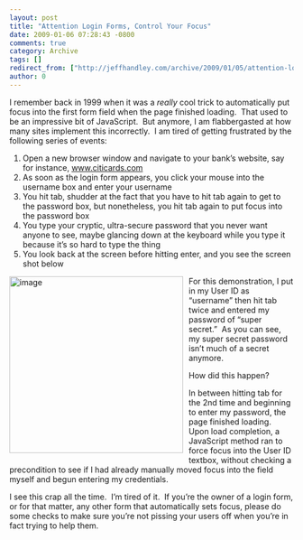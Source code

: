 ```yaml
---
layout: post
title: "Attention Login Forms, Control Your Focus"
date: 2009-01-06 07:28:43 -0800
comments: true
category: Archive
tags: []
redirect_from: ["http://jeffhandley.com/archive/2009/01/05/attention-login-forms-control-your-focus"]
author: 0
---
```

<!-- more -->
<p>I remember back in 1999 when it was a <em>really</em> cool trick to automatically put focus into the first form field when the page finished loading.  That used to be an impressive bit of JavaScript.  But anymore, I am flabbergasted at how many sites implement this incorrectly.  I am tired of getting frustrated by the following series of events:</p>  <ol>   <li>Open a new browser window and navigate to your bank’s website, say for instance, <a href="http://www.citicards.com">www.citicards.com</a></li>    <li>As soon as the login form appears, you click your mouse into the username box and enter your username</li>    <li>You hit tab, shudder at the fact that you have to hit tab again to get to the password box, but nonetheless, you hit tab again to put focus into the password box</li>    <li>You type your cryptic, ultra-secure password that you never want anyone to see, maybe glancing down at the keyboard while you type it because it’s so hard to type the thing</li>    <li>You look back at the screen before hitting enter, and you see the screen shot below</li> </ol>  <p><img title="image" style="display: inline; margin: 0px 10px 10px 0px" height="313" alt="image" src="http://blog.jeffhandley.com/Images/PostImages/AttentionLoginFormsControlYourFocus_14A11/image.png" width="308" align="left" /> </p>  <p>For this demonstration, I put in my User ID as “username” then hit tab twice and entered my password of “super secret.”  As you can see, my super secret password isn’t much of a secret anymore.</p>  <p>How did this happen?</p>  <p>In between hitting tab for the 2nd time and beginning to enter my password, the page finished loading.  Upon load completion, a JavaScript method ran to force focus into the User ID textbox, without checking a precondition to see if I had already manually moved focus into the field myself and begun entering my credentials.</p>  <p>I see this crap all the time.  I’m tired of it.  If you’re the owner of a login form, or for that matter, any other form that automatically sets focus, please do some checks to make sure you’re not pissing your users off when you’re in fact trying to help them.</p>

